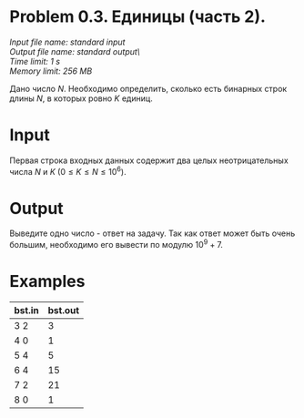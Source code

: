 # Problem 0.3. Единицы (часть 2).
    
*Input file name: standard input\
Output file name: standard output\        
Time limit: 1 s\
Memory limit: 256 MB*

Дано число $N$. Необходимо определить, сколько есть бинарных строк длины $N$, в которых ровно $K$ единиц.

# Input
Первая строка входных данных содержит два целых неотрицательных числа $N$ и $K$ $(0 \le K \le N \le 10^6)$.

# Output
Выведите одно число - ответ на задачу. Так как ответ может быть очень большим, необходимо его вывести по модулю $10^9 + 7$.

# Examples

| bst.in                                         |bst.out                                         |
|------------------------------------------------|------------------------------------------------|
| 3 2                                          | 3                                           |
| 4 0                                           |  1                             |              
| 5 4                                       |            5                                    |
| 6 4                                        |              15                                  |
| 7 2                                          |         21                                       |
| 8 0                                          |       1                                         |
